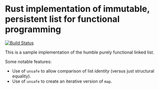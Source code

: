 # Rust implementation of immutable, persistent list for functional programming

[![Build Status](https://travis-ci.org/FranklinChen/immutable-list-rust.png)](https://travis-ci.org/FranklinChen/immutable-list-rust)

This is a sample implementation of the humble purely functional linked list.

Some notable features:

- Use of `unsafe` to allow comparison of list *identity* (versus just structural equality).
- Use of `unsafe` to create an iterative version of `map`.
